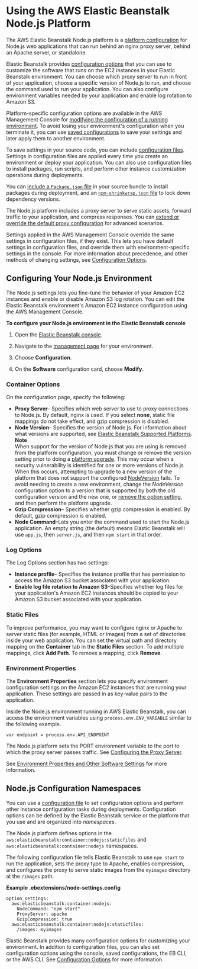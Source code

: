 # Using the AWS Elastic Beanstalk Node\.js Platform<a name="create_deploy_nodejs.container"></a>

The AWS Elastic Beanstalk Node\.js platform is a [platform configuration](concepts.platforms.md#concepts.platforms.nodejs) for Node\.js web applications that can run behind an nginx proxy server, behind an Apache server, or standalone\.

Elastic Beanstalk provides [configuration options](command-options.md) that you can use to customize the software that runs on the EC2 instances in your Elastic Beanstalk environment\. You can choose which proxy server to run in front of your application, choose a specific version of Node\.js to run, and choose the command used to run your application\. You can also configure environment variables needed by your application and enable log rotation to Amazon S3\.

Platform\-specific configuration options are available in the AWS Management Console for [modifying the configuration of a running environment](environment-configuration-methods-after.md)\. To avoid losing your environment's configuration when you terminate it, you can use [saved configurations](environment-configuration-savedconfig.md) to save your settings and later apply them to another environment\.

To save settings in your source code, you can include [configuration files](ebextensions.md)\. Settings in configuration files are applied every time you create an environment or deploy your application\. You can also use configuration files to install packages, run scripts, and perform other instance customization operations during deployments\.

You can [include a `Package.json` file](nodejs-platform-packagejson.md) in your source bundle to install packages during deployment, and an [`npm-shrinkwrap.json` file](nodejs-platform-shrinkwrap.md) to lock down dependency versions\.

The Node\.js platform includes a proxy server to serve static assets, forward traffic to your application, and compress responses\. You can [extend or override the default proxy configuration](nodejs-platform-proxy.md) for advanced scenarios\.

Settings applied in the AWS Management Console override the same settings in configuration files, if they exist\. This lets you have default settings in configuration files, and override them with environment\-specific settings in the console\. For more information about precedence, and other methods of changing settings, see [Configuration Options](command-options.md)\.

## Configuring Your Node\.js Environment<a name="nodejs-platform-console"></a>

The Node\.js settings lets you fine\-tune the behavior of your Amazon EC2 instances and enable or disable Amazon S3 log rotation\. You can edit the Elastic Beanstalk environment's Amazon EC2 instance configuration using the AWS Management Console\.

**To configure your Node\.js environment in the Elastic Beanstalk console**

1. Open the [Elastic Beanstalk console](https://console.aws.amazon.com/elasticbeanstalk)\.

1. Navigate to the [management page](environments-console.md) for your environment\.

1. Choose **Configuration**\.

1. On the **Software** configuration card, choose **Modify**\.

### Container Options<a name="nodejs-platform-console-settings"></a>

On the configuration page, specify the following:
+ **Proxy Server**– Specifies which web server to use to proxy connections to Node\.js\. By default, nginx is used\. If you select **none**, static file mappings do not take effect, and gzip compression is disabled\.
+ **Node Version**– Specifies the version of Node\.js\. For information about what versions are supported, see [Elastic Beanstalk Supported Platforms](concepts.platforms.md)\.
**Note**  
When support for the version of Node\.js that you are using is removed from the platform configuration, you must change or remove the version setting prior to doing a [platform upgrade](using-features.platform.upgrade.md)\. This may occur when a security vulnerability is identified for one or more versions of Node\.js  
When this occurs, attempting to upgrade to a new version of the platform that does not support the configured [NodeVersion](command-options-specific.md#command-options-nodejs) fails\. To avoid needing to create a new environment, change the *NodeVersion* configuration option to a version that is supported by both the old configuration version and the new one, or [remove the option setting](environment-configuration-methods-after.md), and then perform the platform upgrade\.
+ **Gzip Compression**– Specifies whether gzip compression is enabled\. By default, gzip compression is enabled\.
+ **Node Command**–Lets you enter the command used to start the Node\.js application\. An empty string \(the default\) means Elastic Beanstalk will use `app.js`, then `server.js`, and then `npm start` in that order\.

### Log Options<a name="nodejs-platform-console-logging"></a>

The Log Options section has two settings:
+ **Instance profile**– Specifies the instance profile that has permission to access the Amazon S3 bucket associated with your application\.
+ **Enable log file rotation to Amazon S3**–Specifies whether log files for your application's Amazon EC2 instances should be copied to your Amazon S3 bucket associated with your application\.

### Static Files<a name="nodejs-platform-console-staticfiles"></a>

To improve performance, you may want to configure nginx or Apache to server static files \(for example, HTML or images\) from a set of directories inside your web application\. You can set the virtual path and directory mapping on the **Container** tab in the **Static Files** section\. To add multiple mappings, click **Add Path**\. To remove a mapping, click **Remove**\.

### Environment Properties<a name="nodejs-platform-console-envprops"></a>

The **Environment Properties** section lets you specify environment configuration settings on the Amazon EC2 instances that are running your application\. These settings are passed in as key\-value pairs to the application\.

Inside the Node\.js environment running in AWS Elastic Beanstalk, you can access the environment variables using `process.env.ENV_VARIABLE` similar to the following example\.

```
var endpoint = process.env.API_ENDPOINT
```

The Node\.js platform sets the PORT environment variable to the port to which the proxy server passes traffic\. See [Configuring the Proxy Server](nodejs-platform-proxy.md)\.

See [Environment Properties and Other Software Settings](environments-cfg-softwaresettings.md) for more information\.

## Node\.js Configuration Namespaces<a name="nodejs-namespaces"></a>

You can use a [configuration file](ebextensions.md) to set configuration options and perform other instance configuration tasks during deployments\. Configuration options can be defined by the Elastic Beanstalk service or the platform that you use and are organized into *namespaces*\.

The Node\.js platform defines options in the `aws:elasticbeanstalk:container:nodejs:staticfiles` and `aws:elasticbeanstalk:container:nodejs` namespaces\.

The following configuration file tells Elastic Beanstalk to use `npm start` to run the application, sets the proxy type to Apache, enables compression, and configures the proxy to serve static images from the `myimages` directory at the `/images` path\.

**Example \.ebextensions/node\-settings\.config**  

```
option_settings:
  aws:elasticbeanstalk:container:nodejs: 
    NodeCommand: "npm start"
    ProxyServer: apache
    GzipCompression: true
  aws:elasticbeanstalk:container:nodejs:staticfiles:
    /images: myimages
```

Elastic Beanstalk provides many configuration options for customizing your environment\. In addition to configuration files, you can also set configuration options using the console, saved configurations, the EB CLI, or the AWS CLI\. See [Configuration Options](command-options.md) for more information\.